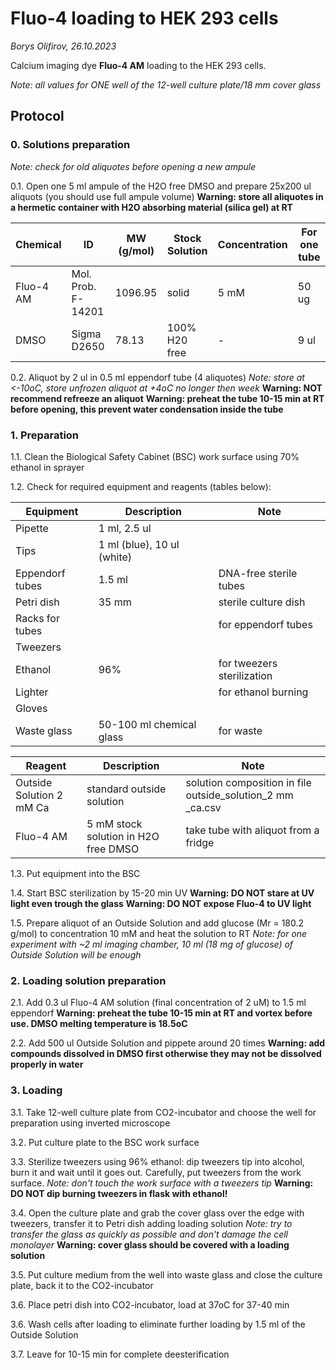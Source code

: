Fluo-4 loading to HEK 293 cells
===============================
*Borys Olifirov, 26.10.2023*

Calcium imaging dye **Fluo-4 AM** loading to the HEK 293 cells.

*Note: all values for ONE well of the 12-well culture plate/18 mm cover glass*

## Protocol
### 0. Solutions preparation

*Note: сheck for old aliquotes before opening a new ampule*

0.1. Open one 5 ml ampule of the H2O free DMSO and prepare 25x200 ul aliquots (you should use full ampule volume)
**Warning: store all aliquotes in a hermetic container with H2O absorbing material (silica gel) at RT**

|Chemical   |ID                |MW (g/mol)|Stock Solution|Concentration|For one tube|
|-----------|------------------|----------|--------------|-------------|------------|
|Fluo-4 AM  |Mol. Prob. F-14201|1096.95   |solid         |5 mM         |50 ug       |
|DMSO       |Sigma D2650       |78.13     |100% H20 free |-            |9 ul        |

0.2. Aliquot by 2 ul in 0.5 ml eppendorf tube (4 aliquotes)
*Note: store at <-10oC, store unfrozen aliquot at +4oC no longer then week*
**Warning: NOT recommend refreeze an aliquot**
**Warning: preheat the tube 10-15 min at RT before opening, this prevent water condensation inside the tube**

### 1. Preparation
1.1. Clean the Biological Safety Cabinet (BSC) work surface using 70% ethanol in sprayer

1.2. Check for required equipment and reagents (tables below):

| **Equipment**       | Description                  | Note                                        |
|---------------------|------------------------------|---------------------------------------------|
| Pipette             | 1 ml, 2.5 ul                 |                                             |
| Tips                | 1 ml (blue), 10 ul (white)   |                                             |
| Eppendorf tubes     | 1.5 ml                       | DNA-free sterile tubes                      |
| Petri dish          | 35 mm                        | sterile culture dish                        |
| Racks for tubes     |                              | for eppendorf tubes                         |
| Tweezers            |                              |                                             |
| Ethanol             | 96%                          | for tweezers sterilization                  |
| Lighter             |                              | for ethanol burning                         |
| Gloves              |                              |                                             |
| Waste glass         | 50-100 ml chemical glass     | for waste                                   |


| **Reagent**              | Description                          | Note                                                       |
| ------------------------ | ------------------------------------ | ---------------------------------------------------------- |
| Outside Solution 2 mM Ca | standard outside solution            | solution composition in file outside_solution_2 mm _ca.csv |
| Fluo-4 AM                | 5 mM stock solution in H2O free DMSO | take tube with aliquot from a fridge                       |

1.3. Put equipment into the BSC
    
1.4. Start BSC sterilization by 15-20 min UV
**Warning: DO NOT stare at UV light even trough the glass**
**Warning: DO NOT expose Fluo-4 to UV light**

1.5. Prepare aliquot of an Outside Solution and add glucose (Mr = 180.2 g/mol) to concentration 10 mM and 
heat the solution to RT
*Note: for one experiment with  ~2 ml imaging chamber, 10 ml (18 mg of glucose) of Outside Solution will be enough*


### 2. Loading solution preparation

2.1. Add 0.3 ul Fluo-4 AM solution (final concentration of 2 uM) to 1.5 ml eppendorf
**Warning: preheat the tube 10-15 min at RT and vortex before use. DMSO melting temperature is 18.5oC**

2.2. Add 500 ul Outside Solution and pippete around 20 times
**Warning: add compounds dissolved in DMSO first otherwise they may not be dissolved properly in water**


### 3. Loading

3.1. Take 12-well culture plate from CO2-incubator and choose the well for preparation using inverted microscope

3.2. Put culture plate to the BSC work surface

3.3. Sterilize tweezers using 96% ethanol: dip tweezers tip into alcohol, burn it and wait until it goes out. Carefully, put tweezers from the work surface.
*Note: don't touch the work surface with a tweezers tip*
**Warning: DO NOT dip burning tweezers in flask with ethanol!**

3.4. Open the culture plate and grab the cover glass over the edge with tweezers, transfer it to Petri dish adding loading solution
*Note: try to transfer the glass as quickly as possible and don't damage the cell monolayer*
**Warning: cover glass should be covered with a loading solution**

3.5. Put culture medium from the well into waste glass and close the culture plate, back it to the CO2-incubator

3.6. Place petri dish into CO2-incubator, load at 37oC for 37-40 min

3.6. Wash cells after loading to eliminate further loading by 1.5 ml of the Outside Solution

3.7. Leave for 10-15 min for complete deesterification